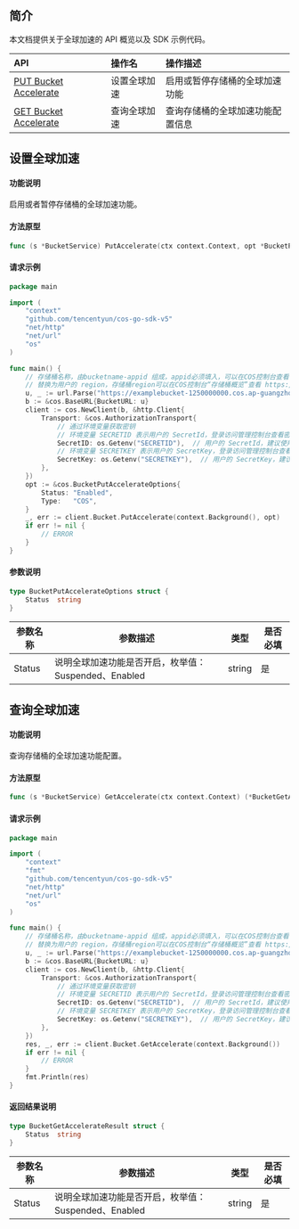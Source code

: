 
## 简介

本文档提供关于全球加速的 API 概览以及 SDK 示例代码。

| API                                                          | 操作名       | 操作描述                         |
| :----------------------------------------------------------- | :----------- | :------------------------------- |
| [PUT Bucket Accelerate](https://cloud.tencent.com/document/product/436/38869) | 设置全球加速 | 启用或暂停存储桶的全球加速功能   |
| [GET Bucket Accelerate](https://cloud.tencent.com/document/product/436/38868) | 查询全球加速 | 查询存储桶的全球加速功能配置信息 |


## 设置全球加速

#### 功能说明

启用或者暂停存储桶的全球加速功能。

#### 方法原型

```go
func (s *BucketService) PutAccelerate(ctx context.Context, opt *BucketPutAccelerateOptions) (*Response, error)
```

#### 请求示例

[//]: # (.cssg-snippet-put-accelerate)
```go
package main

import (
    "context"
    "github.com/tencentyun/cos-go-sdk-v5"
    "net/http"
    "net/url"
    "os"
)

func main() {
    // 存储桶名称，由bucketname-appid 组成，appid必须填入，可以在COS控制台查看存储桶名称。 https://console.cloud.tencent.com/cos5/bucket
    // 替换为用户的 region，存储桶region可以在COS控制台“存储桶概览”查看 https://console.cloud.tencent.com/ ，关于地域的详情见 https://cloud.tencent.com/document/product/436/6224 。
    u, _ := url.Parse("https://examplebucket-1250000000.cos.ap-guangzhou.myqcloud.com")
    b := &cos.BaseURL{BucketURL: u}
    client := cos.NewClient(b, &http.Client{
        Transport: &cos.AuthorizationTransport{
            // 通过环境变量获取密钥
            // 环境变量 SECRETID 表示用户的 SecretId，登录访问管理控制台查看密钥，https://console.cloud.tencent.com/cam/capi
            SecretID: os.Getenv("SECRETID"),  // 用户的 SecretId，建议使用子账号密钥，授权遵循最小权限指引，降低使用风险。子账号密钥获取可参考 https://cloud.tencent.com/document/product/598/37140
            // 环境变量 SECRETKEY 表示用户的 SecretKey，登录访问管理控制台查看密钥，https://console.cloud.tencent.com/cam/capi
            SecretKey: os.Getenv("SECRETKEY"),  // 用户的 SecretKey，建议使用子账号密钥，授权遵循最小权限指引，降低使用风险。子账号密钥获取可参考 https://cloud.tencent.com/document/product/598/37140
        },
    })
    opt := &cos.BucketPutAccelerateOptions{
        Status: "Enabled",
        Type:   "COS",
    }
    _, err := client.Bucket.PutAccelerate(context.Background(), opt)
    if err != nil {
        // ERROR
    }
}
```
#### 参数说明

```go
type BucketPutAccelerateOptions struct {
    Status  string
}
```

| 参数名称 | 参数描述                                             | 类型   | 是否必填 |
| -------- | ---------------------------------------------------- | ------ | ---- |
| Status   | 说明全球加速功能是否开启，枚举值：Suspended、Enabled | string | 是   |

## 查询全球加速

#### 功能说明

查询存储桶的全球加速功能配置。

#### 方法原型

```go
func (s *BucketService) GetAccelerate(ctx context.Context) (*BucketGetAccelerateResult, *Response, error)
```

#### 请求示例

[//]: # (.cssg-snippet-get-accelerate)
```go
package main

import (
    "context"
    "fmt"
    "github.com/tencentyun/cos-go-sdk-v5"
    "net/http"
    "net/url"
    "os"
)

func main() {
    // 存储桶名称，由bucketname-appid 组成，appid必须填入，可以在COS控制台查看存储桶名称。 https://console.cloud.tencent.com/cos5/bucket
    // 替换为用户的 region，存储桶region可以在COS控制台“存储桶概览”查看 https://console.cloud.tencent.com/ ，关于地域的详情见 https://cloud.tencent.com/document/product/436/6224 。
    u, _ := url.Parse("https://examplebucket-1250000000.cos.ap-guangzhou.myqcloud.com")
    b := &cos.BaseURL{BucketURL: u}
    client := cos.NewClient(b, &http.Client{
        Transport: &cos.AuthorizationTransport{
            // 通过环境变量获取密钥
            // 环境变量 SECRETID 表示用户的 SecretId，登录访问管理控制台查看密钥，https://console.cloud.tencent.com/cam/capi
            SecretID: os.Getenv("SECRETID"),  // 用户的 SecretId，建议使用子账号密钥，授权遵循最小权限指引，降低使用风险。子账号密钥获取可参考 https://cloud.tencent.com/document/product/598/37140
            // 环境变量 SECRETKEY 表示用户的 SecretKey，登录访问管理控制台查看密钥，https://console.cloud.tencent.com/cam/capi
            SecretKey: os.Getenv("SECRETKEY"),  // 用户的 SecretKey，建议使用子账号密钥，授权遵循最小权限指引，降低使用风险。子账号密钥获取可参考 https://cloud.tencent.com/document/product/598/37140
        },
    })
    res, _, err := client.Bucket.GetAccelerate(context.Background())
    if err != nil {
        // ERROR
    }
    fmt.Println(res)
}
```
#### 返回结果说明

```go
type BucketGetAccelerateResult struct {
    Status  string
}
```

| 参数名称 | 参数描述                                             | 类型   | 是否必填 |
| -------- | ---------------------------------------------------- | ------ | ---- |
| Status   | 说明全球加速功能是否开启，枚举值：Suspended、Enabled | string | 是   |
